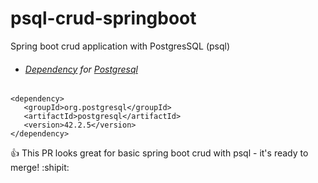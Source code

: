 # psql-crud-springboot
Spring boot crud application with PostgresSQL (psql)

- ###### [Dependency](https://mvnrepository.com/artifact/org.postgresql/postgresql/42.2.5) for [Postgresql](https://www.postgresql.org/)

```
<dependency>
   <groupId>org.postgresql</groupId>       
   <artifactId>postgresql</artifactId>
   <version>42.2.5</version>   
</dependency>
```
:+1: This PR looks great for basic spring boot crud with psql - it's ready to merge! :shipit:
